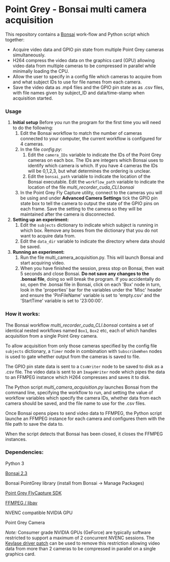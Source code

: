 # Point Grey - Bonsai multi camera acquisition

This repository contains a [Bonsai](https://bonsai-rx.org//introduction/) work-flow and Python script which together:

- Acquire video data and GPIO pin state from multiple Point Grey cameras simultaneously.
- H264 compress the video data on the graphics card (GPU) allowing video data from multiple cameras to be compressed in parallel while minimally loading the CPU.
- Allow the user to specify in a config file which cameras to acquire from and what subject IDs to use for file names from each camera.
- Save the video data as .mp4 files and the GPIO pin state as as .csv files, with file names given by subject_ID and data/time-stamp when acquisition started.

### Usage

1. **Initial setup** Before you run the program for the first time you will need to do the following:
   1. Edit the Bonsai workflow to match the number of cameras connected to your computer, the current workflow is configured for 4 cameras.
   2. In the file *config.py*:
      1. Edit the `camera_IDs` variable to indicate the IDs of the Point Grey cameras on each box.  The IDs are integers which Bonsai uses to identify which camera is which.   If you have 4 cameras the IDs will be 0,1,2,3, but what determines the ordering is unclear. 
      2. Edit the `bonsai_path` variable to indicate the location of the Bonsai executable. Edit the `workflow_path` variable to indicate the location of the file *multi_recorder_cuda_CLI.bonsai*
   3. In the Point Grey Fly Capture utility, connect to the cameras you will be using and under **Advanced Camera Settings** tick the GPIO pin state box to tell the camera to output the state of the GPIO pins on each frame.  Save the setting to the camera so they will be maintained after the camera is disconnected.
2. **Setting up an experiment:**
   1. Edit the `subjects` dictionary to indicate which subject is running in which box.  Remove any boxes from the dictionary that you do not want to acquire data from.
   2. Edit the `data_dir` variable to indicate the directory where data should be saved.
3. **Running an experiment:**
   1. Run the file multi_camera_acquisition.py.  This will launch Bonsai and start acquiring video.
   2. When you have finished the session, press stop on Bonsai, then wait 5 seconds and close Bonsai. **Do not save any changes to the .bonsai file**, doing so will break the program. If you accidentally do so, open the .bonsai file in Bonsai, click on each 'Box' node in turn, look in the 'properties' bar for the variables under the 'Misc' header and ensure the 'PinFileName' variable is set to 'empty.csv' and the 'StartTime' variable is set to '23:00:00'. 

### How it works:

The Bonsai workflow *multi_recorder_cuda_CLI.bonsai* contains a set of identical nested workflows named `Box1`, `Box2` etc, each of which handles acquisition from a single Point Grey camera.  

To allow acquisition from only those cameras specified by the config file `subjects` dictionary, a `Timer` node in combination with `SubscribeWhen` nodes is used to gate whether output from the cameras is saved to file.  

The GPIO pin state data is sent to a `CsvWriter` node to be saved to disk as a .csv file.  The video data is sent to an `ImageWriter` node which pipes the data to an FFMPEG instance which H264 compresses and saves it to disk.

The Python script *multi_camera_acquisition.py*  launches Bonsai from the command line, specifying the workflow to run, and setting the value of workflow variables which specify the camera IDs, whether data  from each camera should be saved, and the file name to use for the .csv files.

Once Bonsai opens pipes to send video data to FFMPEG, the Python script launche an FFMPEG instance for each camera and configures them with the file path to save the data to.

When the script detects that Bonsai has been closed, it closes the FFMPEG instances.

### Dependencies:

Python 3

[Bonsai 2.3](https://bitbucket.org/horizongir/bonsai/downloads/)

Bonsai PointGrey library (install from Bonsai -> Manage Packages)

[Point Grey FlyCapture SDK](https://www.flir.com/products/flycapture-sdk)

[FFMPEG / libav](https://developer.nvidia.com/ffmpeg) 

NVENC compatible NVIDIA GPU

Point Grey Camera

*Note:* Consumer grade NVIDIA GPUs (GeForce) are typically software restricted to support a maximum of 2 concurrent NVENC sessions. The [Keylase driver patch](https://github.com/keylase/nvidia-patch) can be used to remove this restriction allowing video data from more than 2 cameras to be compressed in parallel on a single graphics card.

